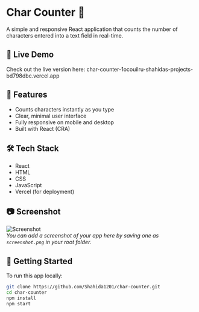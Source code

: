 # Char Counter 🔡

A simple and responsive React application that counts the number of characters entered into a text field in real-time.

## 🚀 Live Demo

Check out the live version here: char-counter-1ocouilru-shahidas-projects-bd798dbc.vercel.app

## 📌 Features

- Counts characters instantly as you type
- Clear, minimal user interface
- Fully responsive on mobile and desktop
- Built with React (CRA)

## 🛠 Tech Stack

- React
- HTML
- CSS
- JavaScript
- Vercel (for deployment)

## 📷 Screenshot

![Screenshot](./screenshot.png)  
_You can add a screenshot of your app here by saving one as `screenshot.png` in your root folder._

## 📁 Getting Started

To run this app locally:

```bash
git clone https://github.com/Shahida1201/char-counter.git
cd char-counter
npm install
npm start
```

